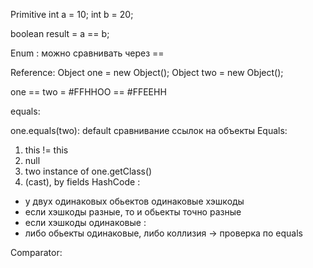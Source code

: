 Primitive
int a = 10;
int b = 20;

boolean result = a == b;

Enum : можно сравнивать через ==

Reference:
Object one = new Object();
Object two = new Object();

one == two = #FFHHOO == #FFEEHH

equals:

one.equals(two): default сравнивание ссылок на объекты
Equals:
1. this != this
2. null
3. two instance of one.getClass()
4. (cast), by fields
HashCode :
- у двух одинаковых обьектов одинаковые хэшкоды
- если хэшкоды разные, то и обьекты точно разные
- если хэшкоды одинаковые : 
- либо обьекты одинаковые, либо коллизия -> проверка по equals

Comparator:
